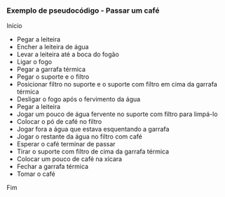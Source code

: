 ### Exemplo de pseudocódigo - Passar um café

Início

- Pegar a leiteira
- Encher a leiteira de água
- Levar a leiteira até a boca do fogão
- Ligar o fogo
- Pegar a garrafa térmica
- Pegar o suporte e o filtro
- Posicionar filtro no suporte e o suporte com filtro em cima da garrafa térmica
- Desligar o fogo após o fervimento da água
- Pegar a leiteira
- Jogar um pouco de água fervente no suporte com filtro para limpá-lo
- Colocar o pó de café no filtro
- Jogar fora a água que estava esquentando a garrafa
- Jogar o restante da água no filtro com café
- Esperar o café terminar de passar
- Tirar o suporte com filtro de cima da garrafa térmica
- Colocar um pouco de café na xícara
- Fechar a garrafa térmica
- Tomar o café

Fim